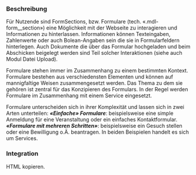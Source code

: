 ### Beschreibung
Für Nutzende sind FormSections, bzw. Formulare (tech. «.mdl-form__section») eine Möglichkeit mit der Webseite zu interagieren und Informationen zu hinterlassen. Informationen können Texteingaben, Zahlenwerte oder auch Bolean-Angaben sein die sie in Formularfeldern hinterlegen. Auch Dokumente die über das Formular hochgeladen und beim Abschicken beigelegt werden sind Teil solcher Interaktionen (siehe auch Modul Datei Upload).


Formulare stehen immer im Zusammenhang zu einem bestimmten Kontext. Formulare bestehen aus verschiedensten Elementen und können auf mannigfaltige Weisen zusammengesetzt werden. Das Thema zu dem sie gehören ist zentral für das Konzipieren des Formulars. In der Regel werden Formulare im Zusammenhang mit einem Service eingesetzt. 

Formulare unterscheiden sich in ihrer Komplexität und lassen sich in zwei Arten unterteilen:
***«Einfache» Formulare***: beispielsweise eine simple Anmeldung für eine Veranstaltung oder ein einfaches Kontaktformular.
***«Formulare mit mehreren Schritten»***: beispielsweise ein Gesuch stellen oder eine Bewilligung o.Ä. beantragen.
In beiden Beispielen handelt es sich um Services.


### Integration

HTML kopieren.
